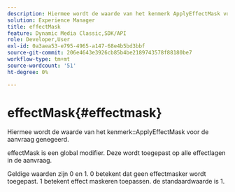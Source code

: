 ```yaml
---
description: Hiermee wordt de waarde van het kenmerk ApplyEffectMask voor de aanvraag genegeerd.
solution: Experience Manager
title: effectMask
feature: Dynamic Media Classic,SDK/API
role: Developer,User
exl-id: 0a3aea53-e795-4965-a147-68e4b5bd3bbf
source-git-commit: 206e4643e3926cb85b4be2189743578f88180be7
workflow-type: tm+mt
source-wordcount: '51'
ht-degree: 0%

---
```


# effectMask{#effectmask}

Hiermee wordt de waarde van het kenmerk::ApplyEffectMask voor de aanvraag genegeerd.

effectMask is een global modifier. Deze wordt toegepast op alle effectlagen in de aanvraag.

Geldige waarden zijn 0 en 1. 0 betekent dat geen effectmasker wordt toegepast. 1 betekent effect maskeren toepassen. de standaardwaarde is 1.
